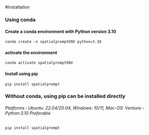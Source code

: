 #Installation
### Using conda
#### Create a conda environment with Python version 3.10
    conda create -n spatialpromptENV python=3.10
#### activate the environment
    conda activate spatialpromptENV
#### Install using pip
    pip install spatialprompt

### Without conda, using pip can be installed directly 
###### Platforms : Ubuntu: 22.04/20.04, Windows: 10/11, Mac-OS: Ventura - Python:3.10 Preferable
    pip install spatialprompt